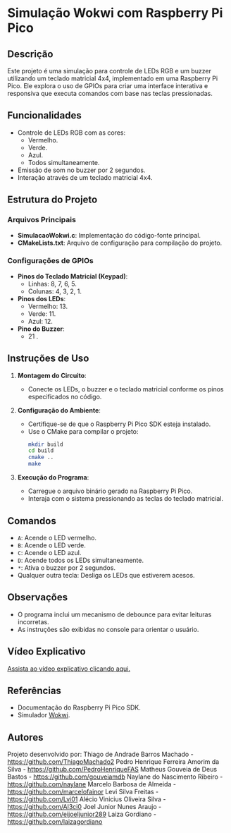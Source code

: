 # Simulação Wokwi com Raspberry Pi Pico

## Descrição
Este projeto é uma simulação para controle de LEDs RGB e um buzzer utilizando um teclado matricial 4x4, implementado em uma Raspberry Pi Pico. Ele explora o uso de GPIOs para criar uma interface interativa e responsiva que executa comandos com base nas teclas pressionadas.

## Funcionalidades
- Controle de LEDs RGB com as cores:
  - Vermelho.
  - Verde.
  - Azul.
  - Todos simultaneamente.
- Emissão de som no buzzer por 2 segundos.
- Interação através de um teclado matricial 4x4.

## Estrutura do Projeto
### Arquivos Principais
- **SimulacaoWokwi.c**: Implementação do código-fonte principal.
- **CMakeLists.txt**: Arquivo de configuração para compilação do projeto.

### Configurações de GPIOs
- **Pinos do Teclado Matricial (Keypad)**:
  - Linhas: 8, 7, 6, 5.
  - Colunas: 4, 3, 2, 1.
- **Pinos dos LEDs**:
  - Vermelho: 13.
  - Verde: 11.
  - Azul: 12.
- **Pino do Buzzer**:
  - 21 .

## Instruções de Uso
1. **Montagem do Circuito**:
   - Conecte os LEDs, o buzzer e o teclado matricial conforme os pinos especificados no código.

2. **Configuração do Ambiente**:
   - Certifique-se de que o Raspberry Pi Pico SDK esteja instalado.
   - Use o CMake para compilar o projeto:
     ```bash
     mkdir build
     cd build
     cmake ..
     make
     ```

3. **Execução do Programa**:
   - Carregue o arquivo binário gerado na Raspberry Pi Pico.
   - Interaja com o sistema pressionando as teclas do teclado matricial.

## Comandos
- `A`: Acende o LED vermelho.
- `B`: Acende o LED verde.
- `C`: Acende o LED azul.
- `D`: Acende todos os LEDs simultaneamente.
- `*`: Ativa o buzzer por 2 segundos.
- Qualquer outra tecla: Desliga os LEDs que estiverem acesos.

## Observações
- O programa inclui um mecanismo de debounce para evitar leituras incorretas.
- As instruções são exibidas no console para orientar o usuário.

## Vídeo Explicativo
[Assista ao vídeo explicativo clicando aqui.]([https://youtu.be/8GTAyxUcUm8](https://youtube.com/shorts/jJZM4AZCTZ0))

## Referências
- Documentação do Raspberry Pi Pico SDK.
- Simulador [Wokwi](https://wokwi.com/).

## Autores
Projeto desenvolvido por:
Thiago de Andrade Barros Machado - https://github.com/ThiagoMachado2
Pedro Henrique Ferreira Amorim da Silva - https://github.com/PedroHenriqueFAS
Matheus Gouveia de Deus Bastos - https://github.com/gouveiamdb
Naylane do Nascimento Ribeiro - https://github.com/naylane
Marcelo Barbosa de Almeida  - https://github.com/marcelofainor
Levi Silva Freitas - https://github.com/Lvi01
Alécio Vinicius Oliveira Silva - https://github.com/Al3ci0
Joel Junior Nunes Araujo - https://github.com/eijoeljunior289
Laiza Gordiano - https://github.com/laizagordiano

